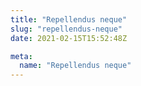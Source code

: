 ```yaml
---
title: "Repellendus neque"
slug: "repellendus-neque"
date: 2021-02-15T15:52:48Z

meta:
  name: "Repellendus neque"
---
```


